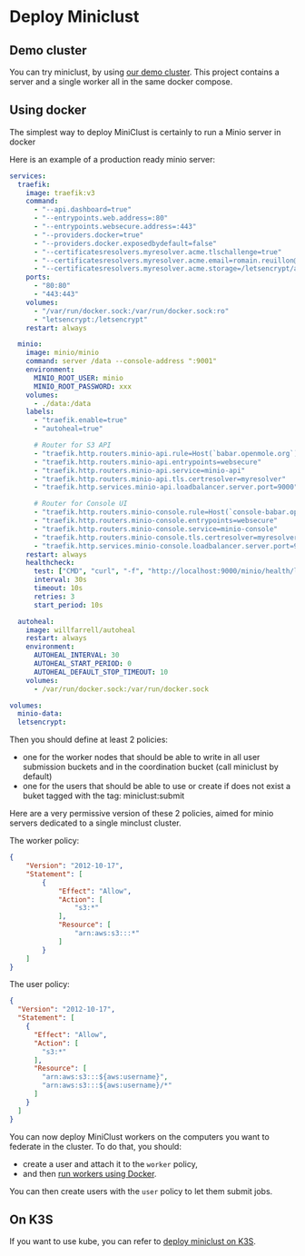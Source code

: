 # Deploy Miniclust


## Demo cluster

You can try miniclust, by using [our demo cluster](demo/README.md). This project contains a server and a single worker all in the same docker compose.

## Using docker

The simplest way to deploy MiniClust is certainly to run a Minio server in docker

Here is an example of a production ready minio server:
```yaml
services:
  traefik:
    image: traefik:v3
    command:
      - "--api.dashboard=true"
      - "--entrypoints.web.address=:80"
      - "--entrypoints.websecure.address=:443"
      - "--providers.docker=true"
      - "--providers.docker.exposedbydefault=false"
      - "--certificatesresolvers.myresolver.acme.tlschallenge=true"
      - "--certificatesresolvers.myresolver.acme.email=romain.reuillon@iscpif.fr"
      - "--certificatesresolvers.myresolver.acme.storage=/letsencrypt/acme.json"
    ports:
      - "80:80"
      - "443:443"
    volumes:
      - "/var/run/docker.sock:/var/run/docker.sock:ro"
      - "letsencrypt:/letsencrypt"
    restart: always

  minio:
    image: minio/minio
    command: server /data --console-address ":9001"
    environment:
      MINIO_ROOT_USER: minio
      MINIO_ROOT_PASSWORD: xxx
    volumes:
      - ./data:/data
    labels:
      - "traefik.enable=true"
      - "autoheal=true"

      # Router for S3 API
      - "traefik.http.routers.minio-api.rule=Host(`babar.openmole.org`)"
      - "traefik.http.routers.minio-api.entrypoints=websecure"
      - "traefik.http.routers.minio-api.service=minio-api"
      - "traefik.http.routers.minio-api.tls.certresolver=myresolver"
      - "traefik.http.services.minio-api.loadbalancer.server.port=9000"

      # Router for Console UI
      - "traefik.http.routers.minio-console.rule=Host(`console-babar.openmole.org`)"
      - "traefik.http.routers.minio-console.entrypoints=websecure"
      - "traefik.http.routers.minio-console.service=minio-console"
      - "traefik.http.routers.minio-console.tls.certresolver=myresolver"
      - "traefik.http.services.minio-console.loadbalancer.server.port=9001"
    restart: always
    healthcheck:
      test: ["CMD", "curl", "-f", "http://localhost:9000/minio/health/live"]
      interval: 30s
      timeout: 10s
      retries: 3
      start_period: 10s

  autoheal:
    image: willfarrell/autoheal
    restart: always
    environment:
      AUTOHEAL_INTERVAL: 30
      AUTOHEAL_START_PERIOD: 0
      AUTOHEAL_DEFAULT_STOP_TIMEOUT: 10
    volumes:
      - /var/run/docker.sock:/var/run/docker.sock

volumes:
  minio-data:
  letsencrypt:
```


Then you should define at least 2 policies: 
 - one for the worker nodes that should be able to write in all user submission buckets and in the coordination bucket (call miniclust by default)
 - one for the users that should be able to use or create if does not exist a buket tagged with the tag: miniclust:submit

Here are a very permissive version of these 2 policies, aimed for minio servers dedicated to a single minclust cluster.

The worker policy:
```json
{
    "Version": "2012-10-17",
    "Statement": [
        {
            "Effect": "Allow",
            "Action": [
                "s3:*"
            ],
            "Resource": [
                "arn:aws:s3:::*"
            ]
        }
    ]
}
```

The user policy:
```json
{
  "Version": "2012-10-17",
  "Statement": [
    {
      "Effect": "Allow",
      "Action": [
        "s3:*"
      ],
      "Resource": [
        "arn:aws:s3:::${aws:username}",
        "arn:aws:s3:::${aws:username}/*"
      ]
    }
  ]
}
```

You can now deploy MiniClust workers on the computers you want to federate in the cluster. To do that, you should:
 - create a user and attach it to the `worker` policy,
 - and then [run workers using Docker](https://github.com/openmole/miniclust-worker).

You can then create users with the `user` policy to let them submit jobs.

## On K3S

If you want to use kube, you can refer to [deploy miniclust on K3S](K3S.md).
